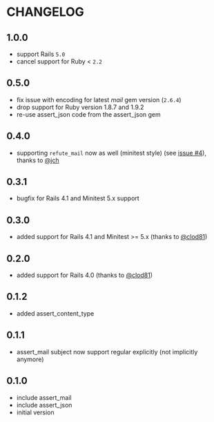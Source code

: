 # CHANGELOG

## 1.0.0

 * support Rails `5.0`
 * cancel support for Ruby < `2.2`

## 0.5.0

 * fix issue with encoding for latest _mail_ gem version (`2.6.4`)
 * drop support for Ruby version 1.8.7 and 1.9.2
 * re-use assert_json code from the assert_json gem

## 0.4.0

 * supporting `refute_mail` now as well (minitest style) (see [issue #4](https://github.com/alto/seatbelt/pull/4)), thanks to [@jch](https://github.com/jch)

## 0.3.1

 * bugfix for Rails 4.1 and Minitest 5.x support

## 0.3.0

 * added support for Rails 4.1 and Minitest >= 5.x (thanks to [@clod81](https://github.com/clod81))

## 0.2.0

 * added support for Rails 4.0 (thanks to [@clod81](https://github.com/clod81))

## 0.1.2

  * added assert_content_type

## 0.1.1

  * assert_mail subject now support regular explicitly (not implicitly anymore)

## 0.1.0

  * include assert_mail
  * include assert_json
  * initial version

